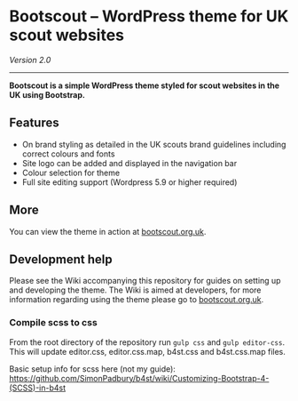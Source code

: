 # Bootscout – WordPress theme for UK scout websites

*Version 2.0*

------------------

**Bootscout is a simple WordPress theme styled for scout websites in the UK using Bootstrap.**

## Features

* On brand styling as detailed in the UK scouts brand guidelines including correct colours and fonts
* Site logo can be added and displayed in the navigation bar
* Colour selection for theme
* Full site editing support (Wordpress 5.9 or higher required)

## More

You can view the theme in action at [bootscout.org.uk](http://www.bootscout.org.uk).

## Development help

Please see the Wiki accompanying this repository for guides on setting up and developing the theme. The Wiki is aimed at developers, for more information regarding using the theme please go to [bootscout.org.uk](http://www.bootscout.org.uk).

### Compile scss to css

From the root directory of the repository run `gulp css` and `gulp editor-css`. This will update editor.css, editor.css.map, b4st.css and b4st.css.map files.

Basic setup info for scss here (not my guide): https://github.com/SimonPadbury/b4st/wiki/Customizing-Bootstrap-4-(SCSS)-in-b4st
